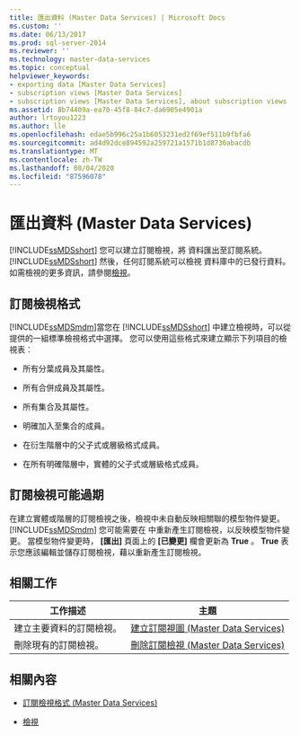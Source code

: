 ```yaml
---
title: 匯出資料 (Master Data Services) | Microsoft Docs
ms.custom: ''
ms.date: 06/13/2017
ms.prod: sql-server-2014
ms.reviewer: ''
ms.technology: master-data-services
ms.topic: conceptual
helpviewer_keywords:
- exporting data [Master Data Services]
- subscription views [Master Data Services]
- subscription views [Master Data Services], about subscription views
ms.assetid: 8b74409a-ea70-45f8-84c7-da6905e4901a
author: lrtoyou1223
ms.author: lle
ms.openlocfilehash: edae5b996c25a1b6053231ed2f69ef511b9fbfa6
ms.sourcegitcommit: ad4d92dce894592a259721a1571b1d8736abacdb
ms.translationtype: MT
ms.contentlocale: zh-TW
ms.lasthandoff: 08/04/2020
ms.locfileid: "87596078"
---
```

# <a name="exporting-data-master-data-services"></a>匯出資料 (Master Data Services)
  [!INCLUDE[ssMDSshort](../includes/ssmdsshort-md.md)] 您可以建立訂閱檢視，將  資料匯出至訂閱系統。 [!INCLUDE[ssMDSshort](../includes/ssmdsshort-md.md)] 然後，任何訂閱系統可以檢視  資料庫中的已發行資料。 如需檢視的更多資訊，請參閱[檢視](../relational-databases/views/views.md)。  
  
## <a name="subscription-view-formats"></a>訂閱檢視格式  
 [!INCLUDE[ssMDSmdm](../includes/ssmdsmdm-md.md)]當您在 [!INCLUDE[ssMDSshort](../includes/ssmdsshort-md.md)] 中建立檢視時，可以從  提供的一組標準檢視格式中選擇。 您可以使用這些格式來建立顯示下列項目的檢視表：  
  
-   所有分葉成員及其屬性。  
  
-   所有合併成員及其屬性。  
  
-   所有集合及其屬性。  
  
-   明確加入至集合的成員。  
  
-   在衍生階層中的父子式或層級格式成員。  
  
-   在所有明確階層中，實體的父子式或層級格式成員。  
  
## <a name="subscription-views-can-become-out-of-date"></a>訂閱檢視可能過期  
 在建立實體或階層的訂閱檢視之後，檢視中未自動反映相關聯的模型物件變更。 [!INCLUDE[ssMDSmdm](../includes/ssmdsmdm-md.md)] 您可能需要在 中重新產生訂閱檢視，以反映模型物件變更。 當模型物件變更時， **[匯出]** 頁面上的 **[已變更]** 欄會更新為 **True** 。 **True** 表示您應該編輯並儲存訂閱檢視，藉以重新產生訂閱檢視。  
  
## <a name="related-tasks"></a>相關工作  
  
|工作描述|主題|  
|----------------------|-----------|  
|建立主要資料的訂閱檢視。|[建立訂閱視圖 &#40;Master Data Services&#41;](create-a-subscription-view-to-export-data-master-data-services.md)|  
|刪除現有的訂閱檢視。|[刪除訂閱檢視 &#40;Master Data Services&#41;](../../2014/master-data-services/delete-a-subscription-view-master-data-services.md)|  
  
## <a name="related-content"></a>相關內容  
  
-   [訂閱檢視格式 &#40;Master Data Services&#41;](../../2014/master-data-services/subscription-view-formats-master-data-services.md)  
  
-   [檢視](../relational-databases/views/views.md)  
  
  
